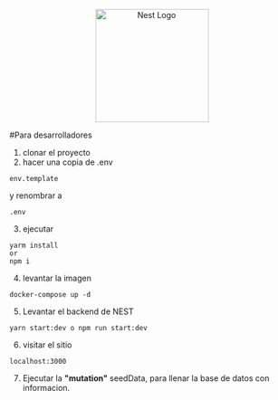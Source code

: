 <p align="center">
  <a href="http://nestjs.com/" target="blank"><img src="https://nestjs.com/img/logo-small.svg" width="200" alt="Nest Logo" /></a>
</p>

#Para desarrolladores

1. clonar el proyecto
2. hacer una copia de .env

```
env.template
```

y renombrar a

```
.env
```

3. ejecutar

```
yarm install
or
npm i
```

4. levantar la imagen

```
docker-compose up -d
```

5. Levantar el backend de NEST

```
yarn start:dev o npm run start:dev
```

6. visitar el sitio

```
localhost:3000
```

7. Ejecutar la __"mutation"__ seedData, para llenar la base de datos con informacion.